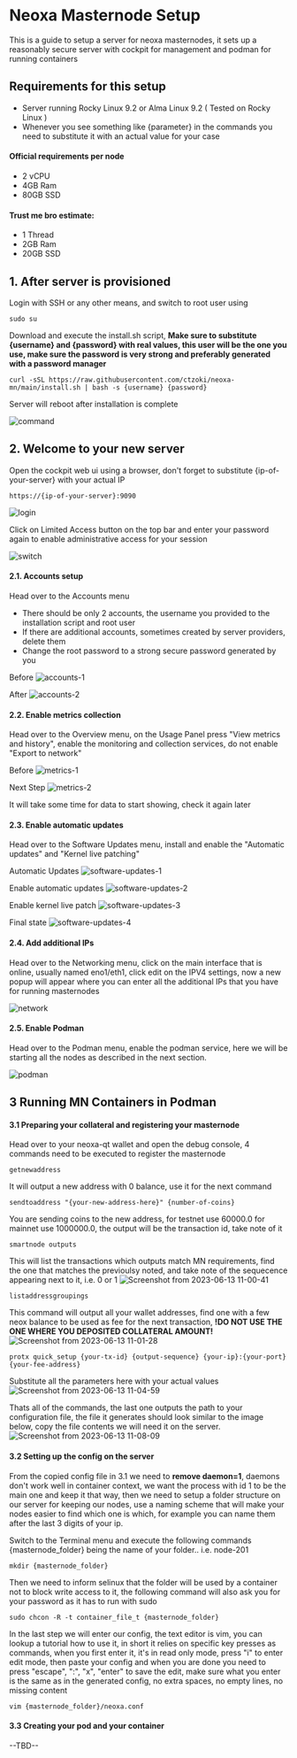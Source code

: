 # Neoxa Masternode Setup
This is a guide to setup a server for neoxa masternodes, it sets up a reasonably secure server with cockpit for management and podman for running containers

## Requirements for this setup
- Server running Rocky Linux 9.2 or Alma Linux 9.2 ( Tested on Rocky Linux ) 
- Whenever you see something like {parameter} in the commands you need to substitute it with an actual value for your case

#### Official requirements per node
- 2 vCPU
- 4GB Ram
- 80GB SSD

#### Trust me bro estimate:
- 1 Thread
- 2GB Ram
- 20GB SSD

## 1. After server is provisioned
Login with SSH or any other means, and switch to root user using

    sudo su

Download and execute the install.sh script, **Make sure to substitute {username} and {password} with real values, this user will be the one you use, make sure the password is very strong and preferably generated with a password manager**

    curl -sSL https://raw.githubusercontent.com/ctzoki/neoxa-mn/main/install.sh | bash -s {username} {password}
    
Server will reboot after installation is complete

![command](https://github.com/ctzoki/neoxa-mn/assets/129646348/c7c3a7f6-1ee8-4f8f-a85b-b3c093203dfa)

## 2. Welcome to your new server
Open the cockpit web ui using a browser, don't forget to substitute {ip-of-your-server} with your actual IP 

    https://{ip-of-your-server}:9090
    
![login](https://github.com/ctzoki/neoxa-mn/assets/129646348/26488999-0b70-4963-875c-2252c886eb97)

Click on Limited Access button on the top bar and enter your password again to enable administrative access for your session

![switch](https://github.com/ctzoki/neoxa-mn/assets/129646348/28c8845d-0daf-4438-979b-469077699b1d)
    
#### 2.1. Accounts setup
Head over to the Accounts menu
- There should be only 2 accounts, the username you provided to the installation script and root user
- If there are additional accounts, sometimes created by server providers, delete them
- Change the root password to a strong secure password generated by you

Before
![accounts-1](https://github.com/ctzoki/neoxa-mn/assets/129646348/b33a0890-e94a-424d-94a6-f308244f9b50)

After
![accounts-2](https://github.com/ctzoki/neoxa-mn/assets/129646348/06a2bf36-1cc5-4fea-8405-6b6dceade377)

#### 2.2. Enable metrics collection
Head over to the Overview menu, on the Usage Panel press "View metrics and history", enable the monitoring and collection services, do not enable "Export to network"

Before
![metrics-1](https://github.com/ctzoki/neoxa-mn/assets/129646348/0c89e60c-9c14-4652-90f0-82efeae78016)

Next Step
![metrics-2](https://github.com/ctzoki/neoxa-mn/assets/129646348/2e9c544e-c341-42b3-ba65-c1afe9872cb3)

It will take some time for data to start showing, check it again later

#### 2.3. Enable automatic updates
Head over to the Software Updates menu, install and enable the "Automatic updates" and "Kernel live patching"

Automatic Updates
![software-updates-1](https://github.com/ctzoki/neoxa-mn/assets/129646348/a4f9c6df-a31f-462d-8b92-dbe8ca10d9b5)

Enable automatic updates
![software-updates-2](https://github.com/ctzoki/neoxa-mn/assets/129646348/4b3ce296-f0db-49e0-af38-9ac3c691142e)

Enable kernel live patch
![software-updates-3](https://github.com/ctzoki/neoxa-mn/assets/129646348/e660f54f-dcfa-47d8-b238-9821ee920cd1)

Final state
![software-updates-4](https://github.com/ctzoki/neoxa-mn/assets/129646348/de55737d-c8e2-4c69-b7bd-fd42917bb782)

#### 2.4. Add additional IPs
Head over to the Networking menu, click on the main interface that is online, usually named eno1/eth1, click edit on the IPV4 settings, now a new popup will appear where you can enter all the additional IPs that you have for running masternodes

![network](https://github.com/ctzoki/neoxa-mn/assets/129646348/567ca22b-c752-4343-ba4e-f304ad975b7d)

#### 2.5. Enable Podman
Head over to the Podman menu, enable the podman service, here we will be starting all the nodes as described in the next section.

![podman](https://github.com/ctzoki/neoxa-mn/assets/129646348/1c33d31a-fb03-43de-bc75-1d8cab63dcb7)

## 3 Running MN Containers in Podman

#### 3.1 Preparing your collateral and registering your masternode
Head over to your neoxa-qt wallet and open the debug console, 4 commands need to be executed to register the masternode

    getnewaddress

It will output a new address with 0 balance, use it for the next command

    sendtoaddress "{your-new-address-here}" {number-of-coins}

You are sending coins to the new address, for testnet use 60000.0 for mainnet use 1000000.0, the output will be the transaction id, take note of it

    smartnode outputs

This will list the transactions which outputs match MN requirements, find the one that matches the previoulsy noted, and take note of the sequecence appearing next to it, i.e. 0 or 1
![Screenshot from 2023-06-13 11-00-41](https://github.com/ctzoki/neoxa-mn/assets/129646348/b03dac72-3898-4891-9124-a23cb7ac3d96)

    listaddressgroupings

This command will output all your wallet addresses, find one with a few neox balance to be used as fee for the next transaction, **!DO NOT USE THE ONE WHERE YOU DEPOSITED COLLATERAL AMOUNT!**
![Screenshot from 2023-06-13 11-01-28](https://github.com/ctzoki/neoxa-mn/assets/129646348/43b1d7a5-13bd-4fc0-8889-24361f7ddd49)


    protx quick_setup {your-tx-id} {output-sequence} {your-ip}:{your-port} {your-fee-address}

Substitute all the parameters here with your actual values
![Screenshot from 2023-06-13 11-04-59](https://github.com/ctzoki/neoxa-mn/assets/129646348/5ff1b252-aadb-44b3-a008-45db6471bebe)

Thats all of the commands, the last one outputs the path to your configuration file, the file it generates should look similar to the image below, copy the file contents we will need it on the server.
![Screenshot from 2023-06-13 11-08-09](https://github.com/ctzoki/neoxa-mn/assets/129646348/841731a5-26dc-4700-94c2-506c1a9bc0aa)

#### 3.2 Setting up the config on the server
From the copied config file in 3.1 we need to **remove daemon=1**, daemons don't work well in container context, we want the process with id 1 to be the main one and keep it that way, then we need to setup a folder structure on our server for keeping our nodes, use a naming scheme that will make your nodes easier to find which one is which, for example you can name them after the last 3 digits of your ip.

Switch to the Terminal menu and execute the following commands {masternode_folder} being the name of your folder.. i.e. node-201

    mkdir {masternode_folder}

Then we need to inform selinux that the folder will be used by a container not to block write access to it, the following command will also ask you for your password as it has to run with sudo

    sudo chcon -R -t container_file_t {masternode_folder}

In the last step we will enter our config, the text editor is vim, you can lookup a tutorial how to use it, in short it relies on specific key presses as commands, when you first enter it, it's in read only mode, press "i" to enter edit mode, then paste your config and when you are done you need to press "escape", ":", "x", "enter" to save the edit, make sure what you enter is the same as in the generated config, no extra spaces, no empty lines, no missing content

    vim {masternode_folder}/neoxa.conf

#### 3.3 Creating your pod and your container
--TBD--







